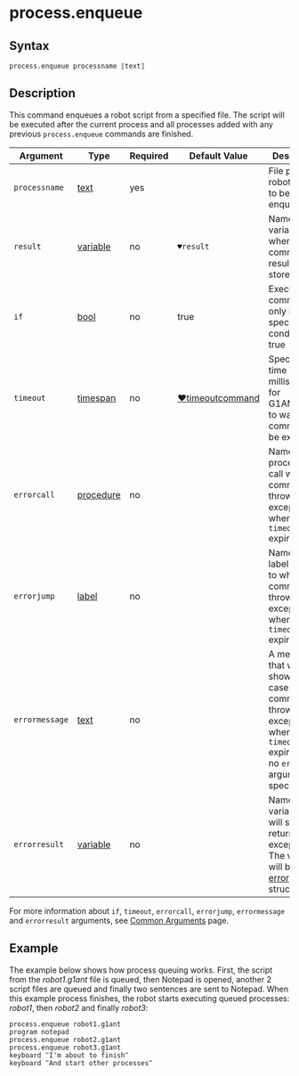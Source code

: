 # process.enqueue

## Syntax

```G1ANT
process.enqueue processname ⟦text⟧
```

## Description

This command enqueues a robot script from a specified file. The script will be executed after the current process and all processes added with any previous `process.enqueue` commands are finished.

| Argument | Type | Required | Default Value | Description |
| -------- | ---- | -------- | ------------- | ----------- |
|`processname`| [text](https://manual.g1ant.com/link/G1ANT.Language/G1ANT.Language/Structures/TextStructure.md) | yes |  | File path to a robot script to be enqueued |
| `result`       | [variable](https://manual.g1ant.com/link/G1ANT.Language/G1ANT.Language/Structures/VariableStructure.md) | no       | `♥result`                                                   | Name of a variable where the command's result will be stored |
| `if`           | [bool](https://manual.g1ant.com/link/G1ANT.Language/G1ANT.Language/Structures/BooleanStructure.md) | no       | true                                                        | Executes the command only if a specified condition is true   |
| `timeout`      | [timespan](https://manual.g1ant.com/link/G1ANT.Language/G1ANT.Language/Structures/TimeSpanStructure.md) | no       | [♥timeoutcommand](https://manual.g1ant.com/link/G1ANT.Language/G1ANT.Addon.Core/Variables/TimeoutCommandVariable.md) | Specifies time in milliseconds for G1ANT.Robot to wait for the command to be executed |
| `errorcall`    | [procedure](https://manual.g1ant.com/link/G1ANT.Language/G1ANT.Language/Structures/ProcedureStructure.md) | no       |                                                             | Name of a procedure to call when the command throws an exception or when a given `timeout` expires |
| `errorjump`    | [label](https://manual.g1ant.com/link/G1ANT.Language/G1ANT.Language/Structures/LabelStructure.md) | no       |                                                             | Name of the label to jump to when the command throws an exception or when a given `timeout` expires |
| `errormessage` | [text](https://manual.g1ant.com/link/G1ANT.Language/G1ANT.Language/Structures/TextStructure.md) | no       |                                                             | A message that will be shown in case the command throws an exception or when a given `timeout` expires, and no `errorjump` argument is specified |
| `errorresult`  | [variable](https://manual.g1ant.com/link/G1ANT.Language/G1ANT.Language/Structures/VariableStructure.md) | no       |                                                             | Name of a variable that will store the returned exception. The variable will be of [error](https://manual.g1ant.com/link/G1ANT.Language/G1ANT.Language/Structures/ErrorStructure.md) structure  |

For more information about `if`, `timeout`, `errorcall`, `errorjump`, `errormessage` and `errorresult` arguments, see [Common Arguments](https://manual.g1ant.com/link/G1ANT.Manual/appendices/common-arguments.md) page.

## Example

The example below shows how process queuing works. First, the script from the *robot1.g1ant* file is queued, then Notepad is opened, another 2 script files are queued and finally two sentences are sent to Notepad. When this example process finishes, the robot starts executing queued processes: *robot1*, then *robot2* and finally *robot3*:

```G1ANT
process.enqueue robot1.g1ant
program notepad
process.enqueue robot2.g1ant
process.enqueue robot3.g1ant
keyboard ‴I'm about to finish‴
keyboard ‴And start other processes‴
```
